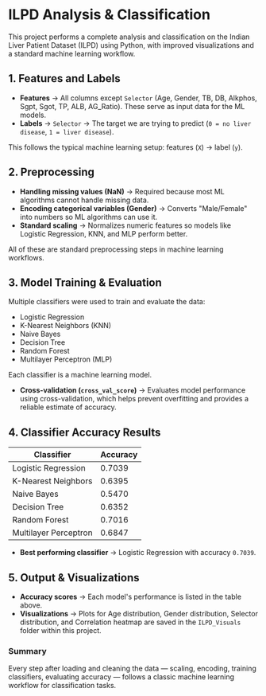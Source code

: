# ILPD Analysis & Classification

This project performs a complete analysis and classification on the Indian Liver Patient Dataset (ILPD) using Python, with improved visualizations and a standard machine learning workflow.

## 1. Features and Labels

- **Features** → All columns except `Selector` (Age, Gender, TB, DB, Alkphos, Sgpt, Sgot, TP, ALB, AG_Ratio). These serve as input data for the ML models.  
- **Labels** → `Selector` → The target we are trying to predict (`0 = no liver disease`, `1 = liver disease`).  

This follows the typical machine learning setup: features (`X`) → label (`y`).

## 2. Preprocessing

- **Handling missing values (NaN)** → Required because most ML algorithms cannot handle missing data.  
- **Encoding categorical variables (Gender)** → Converts "Male/Female" into numbers so ML algorithms can use it.  
- **Standard scaling** → Normalizes numeric features so models like Logistic Regression, KNN, and MLP perform better.  

All of these are standard preprocessing steps in machine learning workflows.

## 3. Model Training & Evaluation

Multiple classifiers were used to train and evaluate the data:

- Logistic Regression  
- K-Nearest Neighbors (KNN)  
- Naive Bayes  
- Decision Tree  
- Random Forest  
- Multilayer Perceptron (MLP)  

Each classifier is a machine learning model.  

- **Cross-validation (`cross_val_score`)** → Evaluates model performance using cross-validation, which helps prevent overfitting and provides a reliable estimate of accuracy.

## 4. Classifier Accuracy Results

| Classifier             | Accuracy |
|------------------------|----------|
| Logistic Regression    | 0.7039   |
| K-Nearest Neighbors    | 0.6395   |
| Naive Bayes            | 0.5470   |
| Decision Tree          | 0.6352   |
| Random Forest          | 0.7016   |
| Multilayer Perceptron  | 0.6847   |

- **Best performing classifier** → Logistic Regression with accuracy `0.7039`.

## 5. Output & Visualizations

- **Accuracy scores** → Each model's performance is listed in the table above.  
- **Visualizations** → Plots for Age distribution, Gender distribution, Selector distribution, and Correlation heatmap are saved in the `ILPD_Visuals` folder within this project.

### Summary

Every step after loading and cleaning the data — scaling, encoding, training classifiers, evaluating accuracy — follows a classic machine learning workflow for classification tasks.
